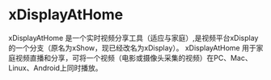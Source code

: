 # xDisplayAtHome
xDisplayAtHome 是一个实时视频分享工具（适应与家庭）,是视频平台xDisplay的一个分支（原名为xShow，现已经改名为xDisplay）。 xDisplayAtHome 用于家庭视频直播和分享，可将一个视频（电影或摄像头采集的视频）在PC、Mac、Linux、Android上同时播放。
